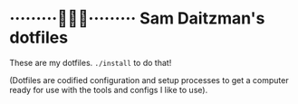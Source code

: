 ·········👩🏻‍💻········· Sam Daitzman's dotfiles
============

These are my dotfiles. `./install` to do that!

(Dotfiles are codified configuration and setup processes to get a computer ready for use with the tools and configs I like to use).
